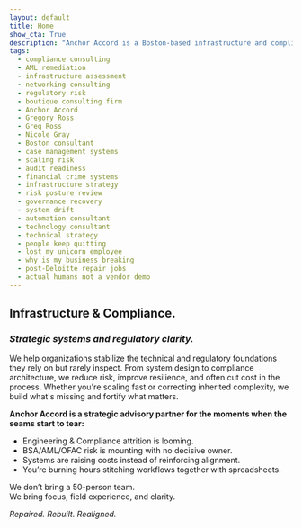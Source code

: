 ```yaml
---
layout: default
title: Home
show_cta: True
description: "Anchor Accord is a Boston-based infrastructure and compliance advisor with a background in ISP-scale systems and regulatory program rescue led by Gregory Ross and Nicole Gray."
tags:
  - compliance consulting
  - AML remediation
  - infrastructure assessment
  - networking consulting
  - regulatory risk
  - boutique consulting firm
  - Anchor Accord
  - Gregory Ross
  - Greg Ross
  - Nicole Gray
  - Boston consultant
  - case management systems
  - scaling risk
  - audit readiness
  - financial crime systems
  - infrastructure strategy
  - risk posture review
  - governance recovery
  - system drift
  - automation consultant
  - technology consultant
  - technical strategy
  - people keep quitting
  - lost my unicorn employee
  - why is my business breaking
  - post-Deloitte repair jobs
  - actual humans not a vendor demo
---
```


## **Infrastructure & Compliance.**
### ***Strategic systems and regulatory clarity.***

We help organizations stabilize the technical and regulatory foundations they
rely on but rarely inspect. From system design to compliance architecture,
we reduce risk, improve resilience, and often cut cost in the process.
Whether you're scaling fast or correcting inherited complexity, we build
what's missing and fortify what matters.

**Anchor Accord is a strategic advisory partner for the
moments when the seams start to tear:**
- Engineering & Compliance attrition is looming.  
- BSA/AML/OFAC risk is mounting with no decisive owner.  
- Systems are raising costs instead of reinforcing alignment.
- You’re burning hours stitching workflows together with spreadsheets.  

We don’t bring a 50-person team.  
We bring focus, field experience, and clarity.  

*Repaired. Rebuilt. Realigned.*

